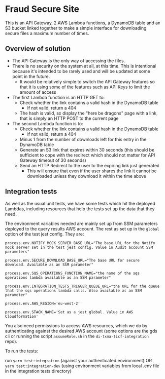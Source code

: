 # Fraud Secure Site

This is an API Gateway, 2 AWS Lambda functions, a DynamoDB table and an S3 bucket linked together to make a simple interface for downloading secure files a maximum number of times.

## Overview of solution

- The API Gateway is the only way of accessing the files.
- There is no security on the system at all, at this time. This is intentional because it's intended to be rarely used and will be updated at some point in the future.
  - It would be relatively simple to switch the API Gateway features so that it is using some of the features such as API Keys to limit the amount of access
- The first Lambda function is an HTTP GET to:
  - Check whether the link contains a valid hash in the DynamoDB table
    - If not valid, return a 404
  - The hash is valid, so display the "here be dragons" page with a link, that is simply an HTTP POST to the current page
- The second Lambda function is to:
  - Check whether the link contains a valid hash in the DynamoDB table
    - If not valid, return a 404
  - Minus 1 from the number of downloads left for this entry in the DynamoDB table
  - Generate an S3 link that expires within 30 seconds (this should be sufficient to cope with the redirect which should not matter for API Gateway timeout of 30 seconds)
  - Send an HTTP Redirect to the user to the expiring link just generated
    - This will ensure that even if the user shares the link it cannot be downloaded unless they download it within the time above

## Integration tests

As well as the usual unit tests, we have some tests which hit the deployed Lambdas, including resources that help the tests set up the data that they need.

The environment variables needed are mainly set up from SSM parameters deployed to the query results AWS account. The rest as set up in the `global` option of the test jest config. They are:

```
process.env.NOTIFY_MOCK_SERVER_BASE_URL="The base URL for the Notify mock server set in the test jest config. Value in Audit account SSM parameters"

process.env.SECURE_DOWNLOAD_BASE_URL="The base URL for secure download. Available as an SSM parameter"

process.env.SQS_OPERATIONS_FUNCTION_NAME="the name of the sqs operations lambda available as an SSM parameter"

process.env.INTEGRATION_TESTS_TRIGGER_QUEUE_URL="the URL for the queue that the sqs operations lambda calls. Also available as an SSM parameter"

process.env.AWS_REGION='eu-west-2'

process.env.STACK_NAME='Set as a jest global. Value in AWS Cloudformation'

```

You also need permissions to access AWS resources, which
we do by authenticating against the desired AWS account (some options are the gds cli or running the script `assumeRole.sh` in the `di-txma-ticf-integration` repo).

To run the tests:

run `yarn test:integration` (against your authenticated environment) OR
`yarn test:integration-dev` (using environment variables from local .env file in the integration tests directory)

